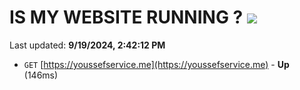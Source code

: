 # IS MY WEBSITE RUNNING ? [![](https://img.shields.io/static/v1?label=Sponsor&message=%E2%9D%A4&logo=GitHub&color=%23fe8e86)](https://github.com/sponsors/Youssef-Lehmam)

Last updated: **9/19/2024, 2:42:12 PM**

- `GET` [https://youssefservice.me](https://youssefservice.me) - **Up** (146ms)
